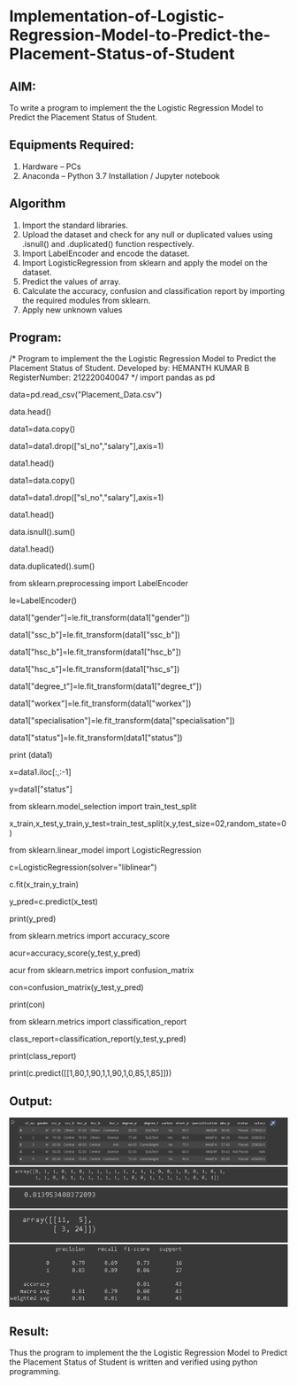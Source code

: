 # Implementation-of-Logistic-Regression-Model-to-Predict-the-Placement-Status-of-Student

## AIM:
To write a program to implement the the Logistic Regression Model to Predict the Placement Status of Student.

## Equipments Required:
1. Hardware – PCs
2. Anaconda – Python 3.7 Installation / Jupyter notebook

## Algorithm
1. Import the standard libraries.
2. Upload the dataset and check for any null or duplicated values using .isnull() and .duplicated() function respectively.
3. Import LabelEncoder and encode the dataset.
4. Import LogisticRegression from sklearn and apply the model on the dataset.
5. Predict the values of array.
6. Calculate the accuracy, confusion and classification report by importing the required modules from sklearn.
7. Apply new unknown values


## Program:

/*
Program to implement the the Logistic Regression Model to Predict the Placement Status of Student.
Developed by: HEMANTH KUMAR B
RegisterNumber:  212220040047
*/
import pandas as pd

data=pd.read_csv("Placement_Data.csv")

data.head()

data1=data.copy()

data1=data1.drop(["sl_no","salary"],axis=1)

data1.head()

data1=data.copy()

data1=data1.drop(["sl_no","salary"],axis=1)

data1.head()

data.isnull().sum()

data1.head()

data.duplicated().sum()

from sklearn.preprocessing import LabelEncoder

le=LabelEncoder()

data1["gender"]=le.fit_transform(data1["gender"])

data1["ssc_b"]=le.fit_transform(data1["ssc_b"])

data1["hsc_b"]=le.fit_transform(data1["hsc_b"])

data1["hsc_s"]=le.fit_transform(data1["hsc_s"])

data1["degree_t"]=le.fit_transform(data1["degree_t"])

data1["workex"]=le.fit_transform(data1["workex"])

data1["specialisation"]=le.fit_transform(data["specialisation"])

data1["status"]=le.fit_transform(data1["status"])

print (data1)

x=data1.iloc[:,:-1]

y=data1["status"]

from sklearn.model_selection import train_test_split

x_train,x_test,y_train,y_test=train_test_split(x,y,test_size=02,random_state=0)

from sklearn.linear_model import LogisticRegression

c=LogisticRegression(solver="liblinear")

c.fit(x_train,y_train)

y_pred=c.predict(x_test)

print(y_pred)

from sklearn.metrics import accuracy_score

acur=accuracy_score(y_test,y_pred)

acur
from sklearn.metrics import confusion_matrix

con=confusion_matrix(y_test,y_pred)

print(con)

from sklearn.metrics import classification_report

class_report=classification_report(y_test,y_pred)

print(class_report)

print(c.predict([[1,80,1,90,1,1,90,1,0,85,1,85]]))



## Output:
![the Logistic Regression Model to Predict the Placement Status of Student](folder/s1.png)
![the Logistic Regression Model to Predict the Placement Status of Student2](folder/s2.png)
![the Logistic Regression Model to Predict the Placement Status of Student3](folder/s3.png)
![the Logistic Regression Model to Predict the Placement Status of Student4](folder/s4.png)
![the Logistic Regression Model to Predict the Placement Status of Student5](folder/s5.png)


## Result:
Thus the program to implement the the Logistic Regression Model to Predict the Placement Status of Student is written and verified using python programming.
